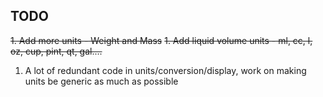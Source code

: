 ##  TODO

~~1. Add more units - Weight and Mass~~
~~1. Add liquid volume units - ml, cc, l, oz, cup, pint, qt, gal....~~
1. A lot of redundant code in units/conversion/display, work on making units be generic as much as possible

